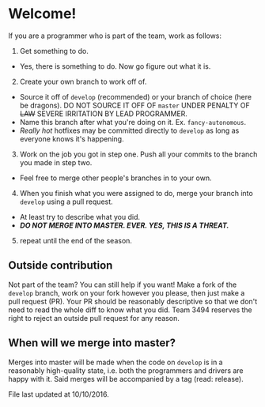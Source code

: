 # Welcome!

If you are a programmer who is part of the team, work as follows:

1. Get something to do.
 * Yes, there is something to do. Now go figure out what it is.
2. Create your own branch to work off of.
 * Source it off of `develop` (recommended) or your branch of choice (here be dragons). DO NOT SOURCE IT OFF OF `master` UNDER PENALTY OF ~~LAW~~ SEVERE IRRITATION BY LEAD PROGRAMMER.
 * Name this branch after what you're doing on it. Ex. `fancy-autonomous`.
 * *Really hot* hotfixes may be committed directly to `develop` as long as everyone knows it's happening.
3. Work on the job you got in step one. Push all your commits to the branch you made in step two.
 * Feel free to merge other people's branches in to your own.
4. When you finish what you were assigned to do, merge your branch into `develop` using a pull request.
 * At least try to describe what you did.
 * ***DO NOT MERGE INTO MASTER. EVER. YES, THIS IS A THREAT.***
5. repeat until the end of the season.

## Outside contribution

Not part of the team? You can still help if you want! Make a fork of the `develop` branch, work on your fork however you please, then just make a pull request (PR). Your PR should be reasonably descriptive so that we don't need to read the whole diff to know what you did. Team 3494 reserves the right to reject an outside pull request for any reason.

## When will we merge into master?

Merges into master will be made when the code on `develop` is in a reasonably high-quality state, i.e. both the programmers and drivers are happy with it. Said merges will be accompanied by a tag (read: release).

File last updated at 10/10/2016.
